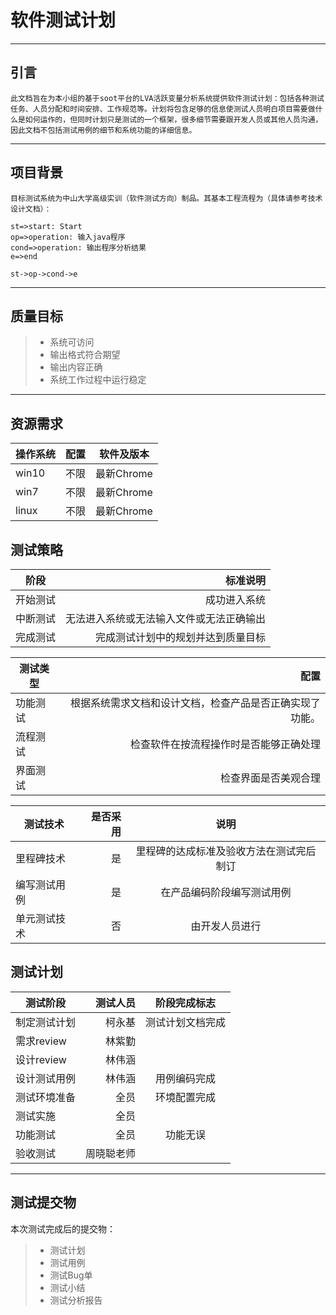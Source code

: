# 软件测试计划

------

## 引言

    此文档旨在为本小组的基于soot平台的LVA活跃变量分析系统提供软件测试计划：包括各种测试任务、人员分配和时间安排、工作规范等。计划将包含足够的信息使测试人员明白项目需要做什么是如何运作的，但同时计划只是测试的一个框架，很多细节需要跟开发人员或其他人员沟通，因此文档不包括测试用例的细节和系统功能的详细信息。

------

## 项目背景

    目标测试系统为中山大学高级实训（软件测试方向）制品。其基本工程流程为（具体请参考技术设计文档）： 
```flow
st=>start: Start
op=>operation: 输入java程序
cond=>operation: 输出程序分析结果
e=>end

st->op->cond->e

```

------

## 质量目标

 >* 系统可访问
 >* 输出格式符合期望
 >* 输出内容正确
 >* 系统工作过程中运行稳定

------

## 资源需求

| 操作系统   | 配置   |  软件及版本  |
| -----   | -----:  | :----:  |
| win10     | 不限 |   最新Chrome    |
| win7       |   不限   |   最新Chrome   |
| linux       |    不限    |  最新Chrome  |



## 测试策略

| 阶段   | 标准说明   
| -----   | -----:  
| 开始测试     | 成功进入系统 
| 中断测试      |   无法进入系统或无法输入文件或无法正确输出  
| 完成测试       |    完成测试计划中的规划并达到质量目标   



| 测试类型   | 配置   
| -----   | -----:  
| 功能测试     | 根据系统需求文档和设计文档，检查产品是否正确实现了功能。 
|流程测试       |   检查软件在按流程操作时是否能够正确处理  
| 界面测试       |    检查界面是否美观合理  



| 测试技术   | 是否采用   |  说明  |
| -----   | -----:  | :----:  |
| 里程碑技术     | 是 |   里程碑的达成标准及验收方法在测试完后制订    |
| 编写测试用例       |   是   |   在产品编码阶段编写测试用例   |
| 单元测试技术      |    否    |  由开发人员进行  |



## 测试计划


| 测试阶段   | 测试人员   |  阶段完成标志  |
| -----   | -----:  | :----:  |
|制定测试计划     | 柯永基 |   测试计划文档完成    |
| 需求review       |   林紫勤   |      |
| 设计review       |    林伟涵    |    |
| 设计测试用例       |    林伟涵    |  用例编码完成  |
| 测试环境准备       |    全员   |  环境配置完成  |
| 测试实施       |    全员   |    |
| 功能测试       |    全员   |  功能无误  |
| 验收测试       |    周晓聪老师   |    |


------

## 测试提交物
    
本次测试完成后的提交物：
>* 测试计划
>* 测试用例
>* 测试Bug单
>* 测试小结
>* 测试分析报告





